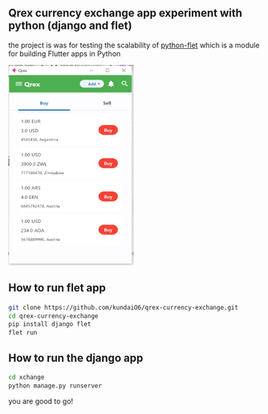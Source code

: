 ## Qrex currency exchange app experiment with python (django and flet)
the project is was for testing the scalability of [python-flet](https://flet.dev/) which is a module for building Flutter apps in Python


<img src="image.png" alt="Alt Text" width="250" height="400">

## How to run flet app
```bash
git clone https://github.com/kundaiO6/qrex-currency-exchange.git
cd qrex-currency-exchange
pip install django flet
flet run
```
## How to run the django app
```bash
cd xchange
python manage.py runserver
```
you are good to go!